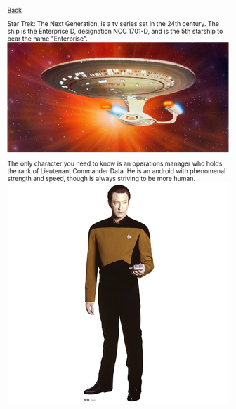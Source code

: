 [Back](https://monip1.github.io/fun-things/Chaos/)

Star Trek: The Next Generation, is a tv series set in the 24th century.
The ship is the Enterprise D, designation NCC 1701-D, and is the 5th starship to bear the name "Enterprise".
![enterprise](../pictures/enterprise-glow.jpg)

The only character you need to know is an operations manager who holds the rank of Lieutenant Commander Data. He is an android with phenomenal strength and speed, though is always striving to be more human.
![data](../pictures/data-full.jpg)